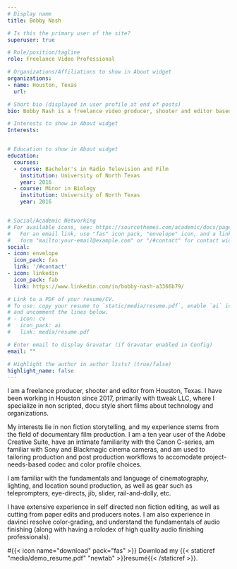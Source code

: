 ```yaml
---
# Display name
title: Bobby Nash

# Is this the primary user of the site?
superuser: true

# Role/position/tagline
role: Freelance Video Professional

# Organizations/Affiliations to show in About widget
organizations:
- name: Houston, Texas
  url: 

# Short bio (displayed in user profile at end of posts)
bio: Bobby Nash is a freelance video producer, shooter and editor based out of Houston, Texas.

# Interests to show in About widget
Interests: 


# Education to show in About widget
education:
  courses:
  - course: Bachelor's in Radio Television and Film
    institution: University of North Texas
    year: 2016
  - course: Minor in Biology
    institution: University of North Texas
    year: 2016


# Social/Academic Networking
# For available icons, see: https://sourcethemes.com/academic/docs/page-builder/#icons
#   For an email link, use "fas" icon pack, "envelope" icon, and a link in the
#   form "mailto:your-email@example.com" or "/#contact" for contact widget.
social:
- icon: envelope
  icon_pack: fas
  link: '/#contact'
- icon: linkedin
  icon_pack: fab
  link: https://www.linkedin.com/in/bobby-nash-a3366b79/

# Link to a PDF of your resume/CV.
# To use: copy your resume to `static/media/resume.pdf`, enable `ai` icons in `params.toml`, 
# and uncomment the lines below.
# - icon: cv
#   icon_pack: ai
#   link: media/resume.pdf

# Enter email to display Gravatar (if Gravatar enabled in Config)
email: ""

# Highlight the author in author lists? (true/false)
highlight_name: false
---
```


I am a freelance producer, shooter and editor from Houston, Texas. I have been working in Houston since 2017, primarily with ttweak LLC, where I specialize in non scripted, docu style short films about technology and organizations. 

My interests lie in non fiction storytelling, and my experience stems from the field of documentary film production. I am a ten year user of the Adobe Creative Suite, have an intimate familiarity with the Canon C-series, am familiar with Sony and Blackmagic cinema cameras, and am used to tailoring production and post production workflows to accomodate project-needs-based codec and color profile choices. 

I am familiar with the fundamentals and language of cinematography, lighting, and location sound production, as well as gear such as teleprompters, eye-directs, jib, slider, rail-and-dolly, etc.

I have extensive experience in self directed non fiction editing, as well as cutting from paper edits and producers notes. I am also experience in davinci resolve color-grading, and understand the fundamentals of audio finishing (along with having a rolodex of high quality audio finishing professionals). 


#{{< icon name="download" pack="fas" >}} Download my {{< staticref "media/demo_resume.pdf" "newtab" >}}resumé{{< /staticref >}}.
